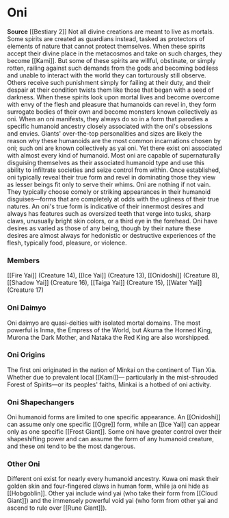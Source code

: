 ﻿---
creature_family: Oni
id: '144'
name: Oni
rarity: Common
source: '[[DATABASE/source/Bestiary 2|Bestiary 2]]'
trait: null
type: Creature Family

---
# Oni

**Source** [[Bestiary 2]] 
Not all divine creations are meant to live as mortals. Some spirits are created as guardians instead, tasked as protectors of elements of nature that cannot protect themselves. When these spirits accept their divine place in the metacosmos and take on such charges, they become [[Kami]]. But some of these spirits are willful, obstinate, or simply rotten, railing against such demands from the gods and becoming bodiless and unable to interact with the world they can torturously still observe. Others receive such punishment simply for failing at their duty, and their despair at their condition twists them like those that began with a seed of darkness. When these spirits look upon mortal lives and become overcome with envy of the flesh and pleasure that humanoids can revel in, they form surrogate bodies of their own and become monsters known collectively as oni.
 When an oni manifests, they always do so in a form that parodies a specific humanoid ancestry closely associated with the oni's obsessions and envies. Giants' over-the-top personalities and sizes are likely the reason why these humanoids are the most common incarnations chosen by oni; such oni are known collectively as yai oni. Yet there exist oni associated with almost every kind of humanoid. Most oni are capable of supernaturally disguising themselves as their associated humanoid type and use this ability to infiltrate societies and seize control from within. Once established, oni typically reveal their true form and revel in dominating those they view as lesser beings fit only to serve their whims.
 Oni are nothing if not vain. They typically choose comely or striking appearances in their humanoid disguises—forms that are completely at odds with the ugliness of their true natures. An oni's true form is indicative of their innermost desires and always has features such as oversized teeth that verge into tusks, sharp claws, unusually bright skin colors, or a third eye in the forehead. Oni have desires as varied as those of any being, though by their nature these desires are almost always for hedonistic or destructive experiences of the flesh, typically food, pleasure, or violence.

### Members

[[Fire Yai]] (Creature 14), [[Ice Yai]] (Creature 13), [[Onidoshi]] (Creature 8), [[Shadow Yai]] (Creature 16), [[Taiga Yai]] (Creature 15), [[Water Yai]] (Creature 17)

###  Oni Daimyo

Oni daimyo are quasi-deities with isolated mortal domains. The most powerful is Inma, the Empress of the World, but Akuma the Horned King, Murona the Dark Mother, and Nataka the Red King are also worshipped.

###  Oni Origins

The first oni originated in the nation of Minkai on the continent of Tian Xia. Whether due to prevalent local [[Kami]]— particularly in the mist-shrouded Forest of Spirits—or its peoples' faiths, Minkai is a hotbed of oni activity.

###  Oni Shapechangers

Oni humanoid forms are limited to one specific appearance. An [[Onidoshi]] can assume only one specific [[Ogre]] form, while an [[Ice Yai]] can appear only as one specific [[Frost Giant]]. Some oni have greater control over their shapeshifting power and can assume the form of any humanoid creature, and these oni tend to be the most dangerous.

###  Other Oni

Different oni exist for nearly every humanoid ancestry. Kuwa oni mask their golden skin and four-fingered claws in human form, while ja oni hide as [[Hobgoblin]]. Other yai include wind yai (who take their form from [[Cloud Giant]]) and the immensely powerful void yai (who form from other yai and ascend to rule over [[Rune Giant]]).